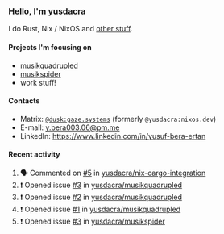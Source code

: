 ### Hello, I'm yusdacra

I do Rust, Nix / NixOS and [other stuff](https://gaze.systems/).

#### Projects I'm focusing on

- [musikquadrupled](https://github.com/yusdacra/musikquadrupled)
- [musikspider](https://github.com/yusdacra/musikspider)
- work stuff!

#### Contacts

- Matrix: [`@dusk:gaze.systems`](https://matrix.to/#/@dusk:gaze.systems) (formerly `@yusdacra:nixos.dev`)
- E-mail: y.bera003.06@pm.me
- LinkedIn: https://www.linkedin.com/in/yusuf-bera-ertan

#### Recent activity

<!--START_SECTION:activity-->
1. 🗣 Commented on [#5](https://github.com/yusdacra/nix-cargo-integration/issues/5) in [yusdacra/nix-cargo-integration](https://github.com/yusdacra/nix-cargo-integration)
2. ❗️ Opened issue [#3](https://github.com/yusdacra/musikquadrupled/issues/3) in [yusdacra/musikquadrupled](https://github.com/yusdacra/musikquadrupled)
3. ❗️ Opened issue [#2](https://github.com/yusdacra/musikquadrupled/issues/2) in [yusdacra/musikquadrupled](https://github.com/yusdacra/musikquadrupled)
4. ❗️ Opened issue [#1](https://github.com/yusdacra/musikquadrupled/issues/1) in [yusdacra/musikquadrupled](https://github.com/yusdacra/musikquadrupled)
5. ❗️ Opened issue [#3](https://github.com/yusdacra/musikspider/issues/3) in [yusdacra/musikspider](https://github.com/yusdacra/musikspider)
<!--END_SECTION:activity-->
